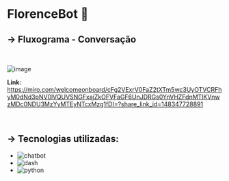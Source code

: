 

# FlorenceBot 🤖

## → Fluxograma - Conversação
<br>

![image](https://github.com/DaianedeOliveira/chatbot-globalsolution/assets/99364026/e169f82e-7b06-47e8-96f7-54b3d1e90ea0)

**Link:** https://miro.com/welcomeonboard/cFg2VExrV0FaZ2tXTm5wc3UyOTVCRFhyM0dNd3pNV0lVQUVSNGFxajZkOFVFaGF6UnJDRGs0YnVHZFdnMTlKVnwzMDc0NDU3MzYyMTEyNTcxMzg1fDI=?share_link_id=148347728891

<br>

 ## → **Tecnologias utilizadas**:
* ![chatbot](https://img.shields.io/badge/dialogflow-FF9800?style=for-the-badge&logo=dialogflow&logoColor=white)
* ![dash](https://img.shields.io/badge/Streamlit-FF4B4B?style=for-the-badge&logo=Streamlit&logoColor=white)
* ![python](https://img.shields.io/badge/Python-FFD43B?style=for-the-badge&logo=python&logoColor=blue)

 

